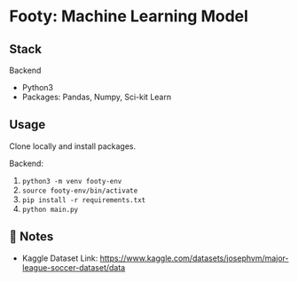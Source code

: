 # Footy: Machine Learning Model

## Stack

Backend
- Python3
- Packages: Pandas, Numpy, Sci-kit Learn

## Usage

Clone locally and install packages.

Backend: 
1. ```python3 -m venv footy-env```
2. ```source footy-env/bin/activate```
3. ```pip install -r requirements.txt```
4. ```python main.py```

## 📝 Notes

- Kaggle Dataset Link: https://www.kaggle.com/datasets/josephvm/major-league-soccer-dataset/data
